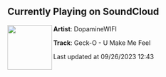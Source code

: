 ## Currently Playing on SoundCloud

[<img align="left" width="100" src="https://i1.sndcdn.com/artworks-WZB5qVBB8H1CMzaX-indT9Q-t500x500.jpg">](https://soundcloud.com/dopaminewifi/geck-o-u-make-me-feel)

**Artist**: DopamineWIFI 

**Track**: Geck-O - U Make Me Feel

Last updated at 09/26/2023 12:43
